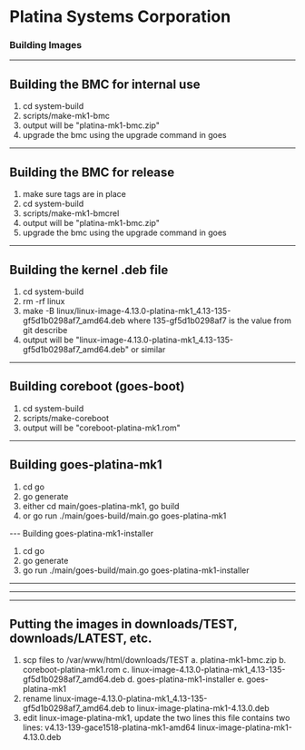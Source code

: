 # Platina Systems Corporation
### Building Images
---
## Building the BMC for internal use

1. cd system-build
2. scripts/make-mk1-bmc
3. output will be "platina-mk1-bmc.zip"
4. upgrade the bmc using the upgrade command in goes

---
## Building the BMC for release

1. make sure tags are in place
2. cd system-build
3. scripts/make-mk1-bmcrel
4. output will be "platina-mk1-bmc.zip"
5. upgrade the bmc using the upgrade command in goes

---
## Building the kernel .deb file

1. cd system-build
2. rm -rf linux
3. make -B linux/linux-image-4.13.0-platina-mk1_4.13-135-gf5d1b0298af7_amd64.deb
   where 135-gf5d1b0298af7 is the value from git describe
4. output will be "linux-image-4.13.0-platina-mk1_4.13-135-gf5d1b0298af7_amd64.deb"
   or similar

---
## Building coreboot (goes-boot)

1. cd system-build
2. scripts/make-coreboot
3. output will be "coreboot-platina-mk1.rom"

---
## Building goes-platina-mk1

1. cd go
2. go generate
3. either cd main/goes-platina-mk1, go build
4. or go run ./main/goes-build/main.go goes-platina-mk1

--- Building goes-platina-mk1-installer
1. cd go
2. go generate
3. go run ./main/goes-build/main.go goes-platina-mk1-installer

---
---
---
## Putting the images in downloads/TEST, downloads/LATEST, etc.

1. scp files to /var/www/html/downloads/TEST
   a. platina-mk1-bmc.zip
   b. coreboot-platina-mk1.rom
   c. linux-image-4.13.0-platina-mk1_4.13-135-gf5d1b0298af7_amd64.deb
   d. goes-platina-mk1-installer
   e. goes-platina-mk1
2. rename linux-image-4.13.0-platina-mk1_4.13-135-gf5d1b0298af7_amd64.deb to linux-image-platina-mk1-4.13.0.deb
3. edit linux-image-platina-mk1, update the two lines
   this file contains two lines:
     v4.13-139-gace1518-platina-mk1-amd64
     linux-image-platina-mk1-4.13.0.deb



